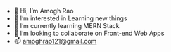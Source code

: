 - 👋 Hi, I’m Amogh Rao
- 👀 I’m interested in Learning new things
- 🌱 I’m currently learning MERN Stack
- 💞️ I’m looking to collaborate on Front-end Web Apps
- 📫 amoghrao121@gmail.com

<!---
Arioum/Arioum is a ✨ special ✨ repository because its `README.md` (this file) appears on your GitHub profile.
You can click the Preview link to take a look at your changes.
--->
